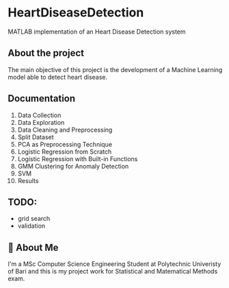 # HeartDiseaseDetection

MATLAB implementation of an Heart Disease Detection system


## About the project

The main objective of this project is the development of a Machine Learning model able to detect heart disease. 


## Documentation

1. Data Collection
2. Data Exploration
3. Data Cleaning and Preprocessing
4. Split Dataset
5. PCA as Preprocessing Technique
6. Logistic Regression from Scratch
7. Logistic Regression with Built-in Functions
8. GMM Clustering for Anomaly Detection
9. SVM 
10. Results

## TODO:

- grid search
- validation


## 🚀 About Me
I'm a MSc Computer Science Engineering Student at Polytechnic Univeristy of Bari and this is my project work for Statistical and Matematical Methods exam.
